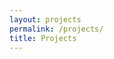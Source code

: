 ```yaml
---
layout: projects
permalink: /projects/
title: Projects
---
```


<!-- # Projects

{% for project in site.projects %}
  <div>
    <h3><a href="{{ project.url }}">{{ project.title }}</a></h3>
    <p>{{ project.content | strip_html | truncate: 160 }}</p>
  </div>
{% endfor %} -->
